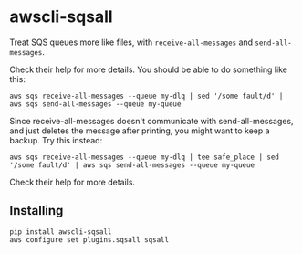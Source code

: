 awscli-sqsall
=============

Treat SQS queues more like files, with `receive-all-messages` and
`send-all-messages`.

Check their help for more details. You should be able to do something like this:
```
aws sqs receive-all-messages --queue my-dlq | sed '/some fault/d' | aws sqs send-all-messages --queue my-queue
```

Since receive-all-messages doesn't communicate with send-all-messages, and just deletes the message after printing, you might want to keep a backup. Try this instead:
```
aws sqs receive-all-messages --queue my-dlq | tee safe_place | sed '/some fault/d' | aws sqs send-all-messages --queue my-queue
```

Check their help for more details.

Installing
----------
```
pip install awscli-sqsall
aws configure set plugins.sqsall sqsall
```
